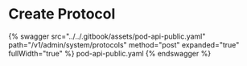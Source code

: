 # Create Protocol

{% swagger src="../../.gitbook/assets/pod-api-public.yaml" path="/v1/admin/system/protocols" method="post" expanded="true" fullWidth="true" %} pod-api-public.yaml {% endswagger %}
